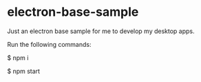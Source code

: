 # electron-base-sample
Just an electron base sample for me to develop my desktop apps.

Run the following commands:

$ npm i

$ npm start
